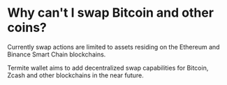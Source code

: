 # Why can't I swap Bitcoin and other coins?

Currently swap actions are limited to assets residing on the Ethereum and Binance Smart Chain blockchains.

Termite wallet aims to add decentralized swap capabilities for Bitcoin, Zcash and other blockchains in the near future.